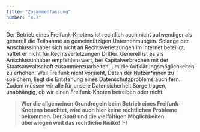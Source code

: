 ```yaml
---
title: "Zusammenfassung"
number: "4.7"
---
```


Der Betrieb eines Freifunk-Knotens ist rechtlich auch nicht aufwendiger als generell die Teilnahme an gemeinnützigen Unternehmungen. Solange der Anschlussinhaber sich nicht an Rechtsverletzungen im Internet beteiligt, haftet er nicht für Rechtsverletzungen Dritter. Generell ist es als Anschlussinhaber empfehlenswert, bei Kapitalverbrechen mit der Staatsanwaltschaft zusammenzuarbeiten, um die Aufklärungsmöglichkeiten zu erhöhen. Weil Freifunk nicht vorsieht, Daten der Nutzer*innen zu speichern, liegt die Entstehung eines  Datenschutzproblems auch fern. Zudem müssen wir alle für unsere Datensicherheit Sorge tragen, unabhängig, ob wir einen Freifunk-Knoten betreiben oder nicht. 

> **Wer die allgemeinen Grundregeln beim Betrieb eines Freifunk-Knotens beachtet, wird auch hier keine rechtlichen Probleme bekommen. Der Spaß und die vielfältigen Möglichkeiten überwiegen weit das rechtliche Risiko!** :-)
